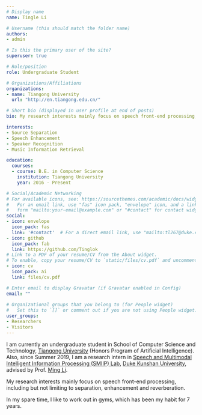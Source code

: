 ```yaml
---
# Display name
name: Tingle Li

# Username (this should match the folder name)
authors:
- admin

# Is this the primary user of the site?
superuser: true

# Role/position
role: Undergraduate Student

# Organizations/Affiliations
organizations:
- name: Tiangong University
  url: "http://en.tiangong.edu.cn/"

# Short bio (displayed in user profile at end of posts)
bio: My research interests mainly focus on speech front-end processing, including but not limiting to separation, enhancement and reverberation.

interests:
- Source Separation
- Speech Enhancement
- Speaker Recognition
- Music Information Retrieval

education:
  courses:
  - course: B.E. in Computer Science
    institution: Tiangong University
    year: 2016 - Present

# Social/Academic Networking
# For available icons, see: https://sourcethemes.com/academic/docs/widgets/#icons
#   For an email link, use "fas" icon pack, "envelope" icon, and a link in the
#   form "mailto:your-email@example.com" or "#contact" for contact widget.
social:
- icon: envelope
  icon_pack: fas
  link: '#contact'  # For a direct email link, use "mailto:tl267@duke.edu".
- icon: github
  icon_pack: fab
  link: https://github.com/Tinglok
# Link to a PDF of your resume/CV from the About widget.
# To enable, copy your resume/CV to `static/files/cv.pdf` and uncomment the lines below.  
- icon: cv
  icon_pack: ai
  link: files/cv.pdf

# Enter email to display Gravatar (if Gravatar enabled in Config)
email: ""
  
# Organizational groups that you belong to (for People widget)
#   Set this to `[]` or comment out if you are not using People widget.  
user_groups:
- Researchers
- Visitors
---
```


I am currently an undergraduate student in School of Computer Science and Technology, [Tiangong University](http://en.tiangong.edu.cn/) (Honors Program of Artificial Intelligence). Also, since Summer 2019, I am a research intern in [Speech and Multimodal Intelligent Information Processing (SMIIP) Lab](https://sites.duke.edu/dkusmiip/), [Duke Kunshan University](https://dukekunshan.edu.cn/en), advised by Prof. [Ming Li](https://scholars.duke.edu/person/MingLi).

My research interests mainly focus on speech front-end processing, including but not limiting to separation, enhancement and reverberation. 

In my spare time, I like to work out in gyms, which has been my habit for 7 years.
